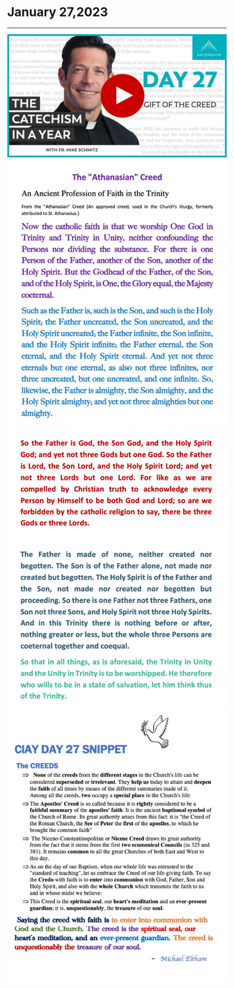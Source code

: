 # January 27,2023
---

[![The Gift of the Creed](https://raw.githubusercontent.com/fernal73/CIAY/main/January/jpgs/Day027.jpg)](https://youtu.be/y9FnljV4bKg "The Gift of the Creed")
![The Athanasian Creed 1](https://github.com/fernal73/CIAY/blob/main/January/jpgs/AthanasianCreed1.jpg?raw=true)
![The Athanasian Creed 2](https://github.com/fernal73/CIAY/blob/main/January/jpgs/AthanasianCreed2.jpg?raw=true)
![Day 27 Snippet ](https://raw.githubusercontent.com/fernal73/CIAY/main/January/jpgs/Day27Snippet.jpg)
